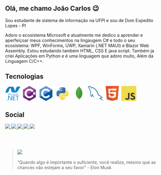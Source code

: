 <h2> Olá, me chamo João Carlos 😉</h2>
<p>Sou estudante de sistema de informação na UFPI e sou de Dom Expedito Lopes - PI  </p>
<p>Adoro o ecosistema Microsoft e atualmente me dedico a aprender e aperfeiçoar meus conhecimentos na lingaugem C# e todo o seu ecosistema: WPF, WinForms, UWP, Xamarin (.NET MAUI) e Blazor Web Assembly. Estou estudando também HTML, CSS E java script. Também ja criei Aplicações em Python e é uma linguagem que adoro muito, Além da Linguagem C/C++.</p>

<h2>Tecnologias</h2>
<div style="display: inline-block">
<img src="https://raw.githubusercontent.com/devicons/devicon/9f4f5cdb393299a81125eb5127929ea7bfe42889/icons/dot-net/dot-net-plain-wordmark.svg" width="50" height="50">  
<img src="https://raw.githubusercontent.com/devicons/devicon/9f4f5cdb393299a81125eb5127929ea7bfe42889/icons/csharp/csharp-original.svg" width="50" height="50">  
<img src="https://raw.githubusercontent.com/devicons/devicon/9f4f5cdb393299a81125eb5127929ea7bfe42889/icons/c/c-original.svg" width="50" height="50">
<img src="https://raw.githubusercontent.com/devicons/devicon/9f4f5cdb393299a81125eb5127929ea7bfe42889/icons/python/python-original.svg" width="50" height="50">
<img src="https://raw.githubusercontent.com/devicons/devicon/9f4f5cdb393299a81125eb5127929ea7bfe42889/icons/mongodb/mongodb-original.svg" width="50" height="50">
<img src="https://raw.githubusercontent.com/devicons/devicon/9f4f5cdb393299a81125eb5127929ea7bfe42889/icons/mysql/mysql-original.svg" width="50" height="50">
<img src="https://raw.githubusercontent.com/devicons/devicon/9f4f5cdb393299a81125eb5127929ea7bfe42889/icons/html5/html5-original.svg" width="50" height="50">
<img src="https://raw.githubusercontent.com/devicons/devicon/9f4f5cdb393299a81125eb5127929ea7bfe42889/icons/javascript/javascript-original.svg" width="50" height="50">
</div>

<h2>Social</h2>
<div>
  <a href="mailto:joaocarlos.losfe@gmail.com" target="_blank">
    <img src="https://img.shields.io/badge/Gmail-D14836?style=for-the-badge&logo=gmail&logoColor=white"> 
  </a>
  
  <a href="https://www.youtube.com/channel/UCYy1xlN87Nu6RWIL8capvvQ/featured" target="_blank">
    <img src="https://img.shields.io/badge/YouTube-FF0000?style=for-the-badge&logo=youtube&logoColor=white"> 
  </a>
  
  <a href="https://linkedin.com/in/joão-carlos-de-sousa-fé-22416a19b" target="_blank">
    <img src="https://img.shields.io/badge/LinkedIn-0077B5?style=for-the-badge&logo=linkedin&logoColor=white"> 
  </a>
  
  <a href="https://twitter.com/JooLosfe" target="_blank">
    <img src="https://img.shields.io/badge/Twitter-1DA1F2?style=for-the-badge&logo=twitter&logoColor=white"> 
  </a>
  
  <a href="https://www.instagram.com/joaocarlos.s.f/" target="_blank">
    <img src="https://img.shields.io/badge/Instagram-E4405F?style=for-the-badge&logo=instagram&logoColor=white"> 
  </a>
 
</div>
<br>
<br>
<br>

<div style="display: inline-block">
  <blockquote>
      <img src = "https://thumbs.gfycat.com/GlossyFriendlyFantail-size_restricted.gif">
      <br>
      <p>"Quando algo é importante o suficiente, você realiza, mesmo que as chances não estejam a seu favor" - Elon Musk</p>
   </blockquote
</div>

<br>
<br>


